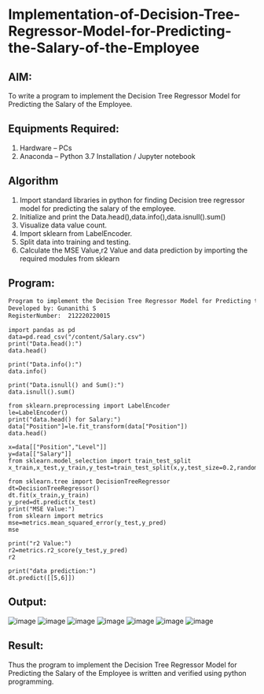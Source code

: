 # Implementation-of-Decision-Tree-Regressor-Model-for-Predicting-the-Salary-of-the-Employee

## AIM:
To write a program to implement the Decision Tree Regressor Model for Predicting the Salary of the Employee.

## Equipments Required:
1. Hardware – PCs
2. Anaconda – Python 3.7 Installation / Jupyter notebook

## Algorithm
1. Import standard libraries in python for finding Decision tree regressor model for predicting the
salary of the employee.
2. Initialize and print the Data.head(),data.info(),data.isnull().sum()
3. Visualize data value count.
4. Import sklearn from LabelEncoder.
5. Split data into training and testing.  
6. Calculate the MSE Value,r2 Value and  data prediction by importing the required modules from sklearn

## Program:
```txt
Program to implement the Decision Tree Regressor Model for Predicting the Salary of the Employee.
Developed by: Gunanithi S
RegisterNumber:  212220220015
```
```py3
import pandas as pd
data=pd.read_csv("/content/Salary.csv")
print("Data.head():")
data.head()
```
```py3
print("Data.info():")
data.info()
```
```py3
print("Data.isnull() and Sum():")
data.isnull().sum()
```
```py3
from sklearn.preprocessing import LabelEncoder
le=LabelEncoder()
print("data.head() for Salary:")
data["Position"]=le.fit_transform(data["Position"])
data.head()
```
```py3
x=data[["Position","Level"]]
y=data[["Salary"]]
from sklearn.model_selection import train_test_split
x_train,x_test,y_train,y_test=train_test_split(x,y,test_size=0.2,random_state=2)
```
```py3
from sklearn.tree import DecisionTreeRegressor
dt=DecisionTreeRegressor()
dt.fit(x_train,y_train)
y_pred=dt.predict(x_test)
print("MSE Value:")
from sklearn import metrics
mse=metrics.mean_squared_error(y_test,y_pred)
mse
```
```py3
print("r2 Value:")
r2=metrics.r2_score(y_test,y_pred)
r2
```
```py3
print("data prediction:")
dt.predict([[5,6]])
```

## Output:
![image](https://github.com/Yugendaran/Implementation-of-Decision-Tree-Regressor-Model-for-Predicting-the-Salary-of-the-Employee/assets/128135616/a5c75a84-b0fb-44a7-8b0d-71ec1dd39ef5)
![image](https://github.com/Yugendaran/Implementation-of-Decision-Tree-Regressor-Model-for-Predicting-the-Salary-of-the-Employee/assets/128135616/a53c9b52-b6ea-4ce8-a357-acd1be6f5531)
![image](https://github.com/Yugendaran/Implementation-of-Decision-Tree-Regressor-Model-for-Predicting-the-Salary-of-the-Employee/assets/128135616/c9e9e5e6-0fe7-4fa9-8fc8-3c769a05b527)
![image](https://github.com/Yugendaran/Implementation-of-Decision-Tree-Regressor-Model-for-Predicting-the-Salary-of-the-Employee/assets/128135616/fbd18426-6def-486b-985d-0fd866fd215e)
![image](https://github.com/Yugendaran/Implementation-of-Decision-Tree-Regressor-Model-for-Predicting-the-Salary-of-the-Employee/assets/128135616/a44b6e1c-cb3b-4dae-a09a-56c65ea72a67)
![image](https://github.com/Yugendaran/Implementation-of-Decision-Tree-Regressor-Model-for-Predicting-the-Salary-of-the-Employee/assets/128135616/2468c5e6-89b2-4108-9e27-b6efc9ef597d)
![image](https://github.com/Yugendaran/Implementation-of-Decision-Tree-Regressor-Model-for-Predicting-the-Salary-of-the-Employee/assets/128135616/b5eb9829-f8fe-483d-9c60-268947ceafb3)

## Result:
Thus the program to implement the Decision Tree Regressor Model for Predicting the Salary of the Employee is written and verified using python programming.
